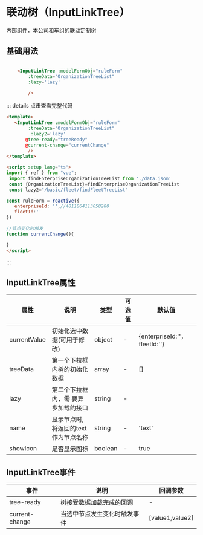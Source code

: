 # 联动树（InputLinkTree）
内部组件，本公司和车组的联动定制树




## 基础用法

```html

    <InputLinkTree :modelFormObj="ruleForm" 
        :treeData="OrganizationTreeList"
        :lazy='lazy'  
      
        />

```


::: details 点击查看完整代码
```html
<template>
   <InputLinkTree :modelFormObj="ruleForm" 
        :treeData="OrganizationTreeList"
         :lazy2='lazy'  
       @tree-ready="treeReady"
       @current-change="currentChange"
        />
</template>

<script setup lang="ts">
import { ref } from "vue";
 import findEnterpriseOrganizationTreeList from './data.json'
 const {OrganizationTreeList}=findEnterpriseOrganizationTreeList
 const lazy2="/basic/fleet/findFleetTreeList"

const ruleForm = reactive({
   enterpriseId: '',//4811864113058280
   fleetId:''
})

//节点变化时触发
function currentChange(){

}
</script>
```
:::



## InputLinkTree属性
| 属性        | 说明                    | 类型  | 可选值  | 默认值           
| ----------|-------------|-----       | ------------- |-------------
| currentValue      | 初始化选中数据(可用于修改) | object       |     -   |{enterpriseId:''，fleetId:''}
|treeData      | 第一个下拉框内树的初始化数据 | array     |     -   |[] 
|lazy |  第二个下拉框内，需 要异步加载的接口 | string       |     -   | 
|name      | 显示节点时,将返回的text作为节点名称      |  string | -     | 'text'
|showIcon      | 是否显示图标 | boolean       |     -   |true 




  
 ## InputLinkTree事件
 
| 事件        | 说明                    | 回调参数         
| ----------|-------------|-----       
| tree-ready     |  树接受数据加载完成的回调| -    
| current-change     |当选中节点发生变化时触发事件 |[value1,value2]



